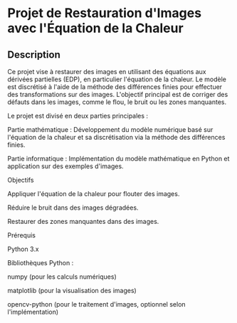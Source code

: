 # Projet de Restauration d'Images avec l'Équation de la Chaleur

## Description

Ce projet vise à restaurer des images en utilisant des équations aux dérivées partielles (EDP), en particulier l'équation de la chaleur. Le modèle est discrétisé à l'aide de la méthode des différences finies pour effectuer des transformations sur des images. L'objectif principal est de corriger des défauts dans les images, comme le flou, le bruit ou les zones manquantes.

Le projet est divisé en deux parties principales :





Partie mathématique : Développement du modèle numérique basé sur l'équation de la chaleur et sa discrétisation via la méthode des différences finies.



Partie informatique : Implémentation du modèle mathématique en Python et application sur des exemples d'images.

Objectifs





Appliquer l'équation de la chaleur pour flouter des images.



Réduire le bruit dans des images dégradées.



Restaurer des zones manquantes dans des images.

Prérequis





Python 3.x



Bibliothèques Python :





numpy (pour les calculs numériques)



matplotlib (pour la visualisation des images)



opencv-python (pour le traitement d'images, optionnel selon l'implémentation)
